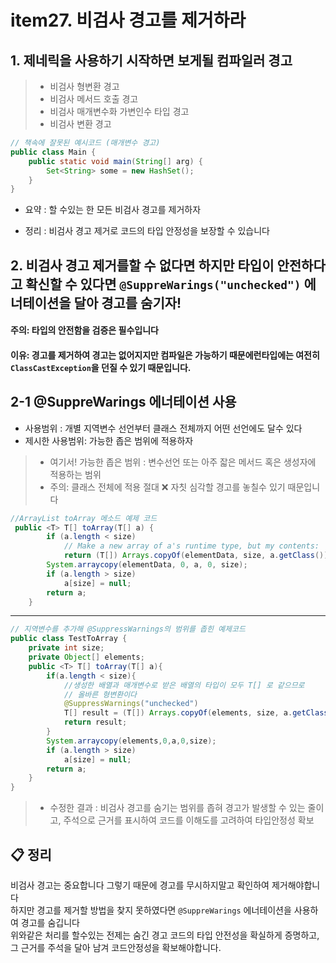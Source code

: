 # item27. 비검사 경고를 제거하라

## 1. 제네릭을 사용하기 시작하면 보게될 컴파일러 경고

> * 비검사 형변환 경고
> * 비검사 메서드 호출 경고
> * 비검사 매개변수화 가변인수 타입 경고
> * 비검사 변환 경고

```java
// 책속에 잘못된 예시코드 (매개변수 경고)
public class Main {
    public static void main(String[] arg) {
        Set<String> some = new HashSet();
    }
}
```
* 요약 : 할 수있는 한 모든 비검사 경고를 제거하자

* 정리 : 비검사 경고 제거로 코드의 타입 안정성을 보장할 수 있습니다

 ## 2. 비검사 경고 제거를할 수 없다면 하지만 타입이 안전하다고 확신할 수 있다면 `@SuppreWarings("unchecked")` 에너테이션을 달아 경고를 숨기자!
#### 주의: 타입의 안전함을 검증은 필수입니다 
#### 이유: 경고를 제거하여 경고는 없어지지만 컴파일은 가능하기 때문에런타입에는 여전히 `ClassCastException`을 던질 수 있기 때문입니다. 

## 2-1 @SuppreWarings 에너테이션 사용
* 사용범위 : 개별 지역변수 선언부터 클래스 전체까지 어떤 선언에도 달수 있다
* 제시한 사용범위: 가능한 좁은 범위에 적용하자 
>  * 여기서! 가능한 좁은 범위 : 변수선언 또는 아주 잛은 메서드 혹은 생성자에 적용하는 범위
>  * 주의: 클래스 전체에 적용 절대 ❌ 자칫 심각할 경고를 놓칠수 있기 때문입니다
>  
```java 
//ArrayList toArray 메소드 예제 코드
 public <T> T[] toArray(T[] a) {
        if (a.length < size)
            // Make a new array of a's runtime type, but my contents:
            return (T[]) Arrays.copyOf(elementData, size, a.getClass());
        System.arraycopy(elementData, 0, a, 0, size);
        if (a.length > size)
            a[size] = null;
        return a;
    }
```

-----

```java
// 지역변수를 추가해 @SuppressWarnings의 범위를 좁힌 예제코드
public class TestToArray {
    private int size;
    private Object[] elements;
    public <T> T[] toArray(T[] a){
        if(a.length < size){
            //생성한 배열과 매개변수로 받은 배열의 타입이 모두 T[] 로 같으므로
            // 올바른 형변환이다
            @SuppressWarnings("unchecked")
            T[] result = (T[]) Arrays.copyOf(elements, size, a.getClass());
            return result;
        }
        System.arraycopy(elements,0,a,0,size);
        if (a.length > size)
            a[size] = null;
        return a;
    }
}
```
> * 수정한 결과 : 비검사 경고를 숨기는 범위를 좁혀 경고가 발생할 수 있는 줄이고, 주석으로 근거를 표시하여 코드를 이해도를 고려하여 타입안정성 확보 

## 📋 정리 
비검사 경고는 중요합니다 그렇기 때문에 경고를 무시하지말고 확인하여 제거해야합니다<br>
하지만 경고를 제거할 방법을 찾지 못하였다면 `@SuppreWarings` 에너테이션을 사용하여 경고를 숨깁니다 <br>
위와같은 처리를 할수있는 전제는 숨긴 경고 코드의 타입 안전성을 확실하게 증명하고,그 근거를 주석을 달아 남겨 코드안정성을 확보해야합니다.

